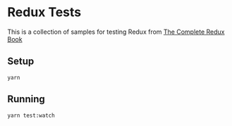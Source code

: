 # Redux Tests

This is a collection of samples for testing Redux from [The Complete Redux Book](http://redux-book.com)

## Setup
    yarn

## Running
    yarn test:watch